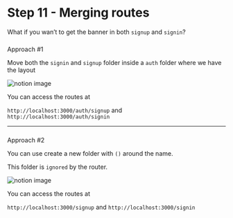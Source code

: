 # Step 11 - Merging routes

What if you wan’t to get the banner in both `signup` and `signin`?

### 

[](#1e7396f361d34c50bcf21b1f1064fc33 "Approach #1")Approach #1

Move both the `signin` and `signup` folder inside a `auth` folder where we have the layout

![notion image](https://www.notion.so/image/https%3A%2F%2Fprod-files-secure.s3.us-west-2.amazonaws.com%2F085e8ad8-528e-47d7-8922-a23dc4016453%2F3e7282fb-5bd0-4fc2-8704-13c0ca86d0f3%2FScreenshot_2024-03-02_at_4.06.41_PM.png?table=block&id=9fc88ce3-c520-43a3-b431-f30f816dd7be&cache=v2)

You can access the routes at

`http://localhost:3000/auth/signup` and `http://localhost:3000/auth/signin`

- - -

### 

[](#526ba6831ae846af9d6a5d5dbb97bddf "Approach #2")Approach #2

You can use create a new folder with `()` around the name.

This folder is `ignored` by the router.

![notion image](https://www.notion.so/image/https%3A%2F%2Fprod-files-secure.s3.us-west-2.amazonaws.com%2F085e8ad8-528e-47d7-8922-a23dc4016453%2F3e7624ce-20e0-459d-bea7-ee3b0f5b23f3%2FScreenshot_2024-03-02_at_4.09.56_PM.png?table=block&id=21e84824-4181-465d-9b02-40d08d210663&cache=v2)

You can access the routes at

`http://localhost:3000/signup` and `http://localhost:3000/signin`